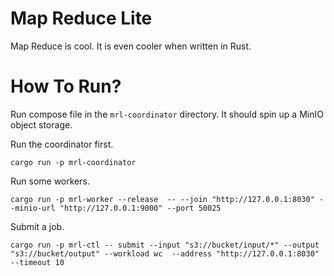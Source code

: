 # Map Reduce Lite

Map Reduce is cool. It is even cooler when written in Rust.

# How To Run?

Run compose file in the `mrl-coordinator` directory. It should spin up a MinIO object storage.

Run the coordinator first.
```
cargo run -p mrl-coordinator
```

Run some workers.
```
cargo run -p mrl-worker --release  -- --join "http://127.0.0.1:8030" --minio-url "http://127.0.0.1:9000" --port 50025
```

Submit a job.
```
cargo run -p mrl-ctl -- submit --input "s3://bucket/input/*" --output "s3://bucket/output" --workload wc  --address "http://127.0.0.1:8030" --timeout 10
```

